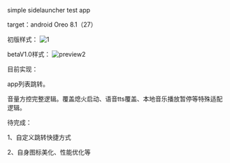 simple sidelauncher test app

target：android Oreo 8.1（27）

初版样式：
![1](https://github.com/zhanshrd/sidelauncher/assets/8426366/fcfdeab7-6f7e-46de-a7cb-1b10a234af2a)

betaV1.0样式：
![preview2](https://github.com/zhanshrd/sidelauncher/assets/8426366/ce2674ee-a5c8-4fa9-a867-04faf73da97b)

目前实现：

app列表跳转。

音量方控完整逻辑。覆盖熄火启动、语音tts覆盖、本地音乐播放暂停等特殊适配逻辑。

待完成：

1、自定义跳转快捷方式

2、自身图标美化、性能优化等
